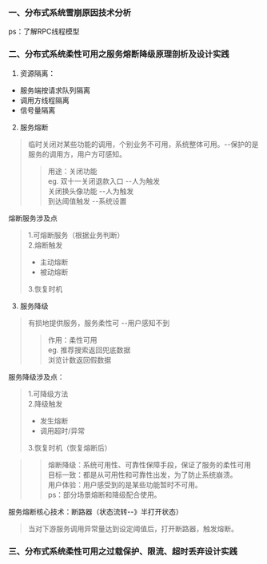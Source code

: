 ### 一、分布式系统雪崩原因技术分析  
ps：了解RPC线程模型  




### 二、分布式系统柔性可用之服务熔断降级原理剖析及设计实践  
1. 资源隔离：
- 服务端按请求队列隔离  
- 调用方线程隔离  
- 信号量隔离  

2. 服务熔断
> 临时关闭对某些功能的调用，个别业务不可用，系统整体可用。--保护的是服务的调用方，用户方可感知。  
>> 用途：关闭功能  
>> eg. 双十一关闭退款入口  --人为触发  
>>     关闭换头像功能  --人为触发  
>>     到达阈值触发  --系统设置  

熔断服务涉及点  
> 1.可熔断服务（根据业务判断）    
> 2.熔断触发  
> - 主动熔断  
> - 被动熔断  
> 
> 3.恢复时机  

3. 服务降级  
> 有损地提供服务，服务柔性可 --用户感知不到    
>> 作用：柔性可用  
>>      eg. 推荐搜索返回兜底数据  
>>          浏览计数返回假数据  

服务降级涉及点：
> 1.可降级方法  
> 2.降级触发  
> - 发生熔断  
> - 调用超时/异常  
> 
> 3.恢复时机（恢复熔断后）  

>> 熔断降级：系统可用性、可靠性保障手段，保证了服务的柔性可用  
>> 目标一致：都是从可用性和可靠性出发，为了防止系统崩溃。  
>> 用户体验：用户感受到的是某些功能暂时不可用。  
>> ps：部分场景熔断和降级配合使用。  


服务熔断核心技术：断路器（状态流转--》半打开状态）  
> 当对下游服务调用异常量达到设定阈值后，打开断路器，触发熔断。  

### 三、分布式系统柔性可用之过载保护、限流、超时丢弃设计实践  





























